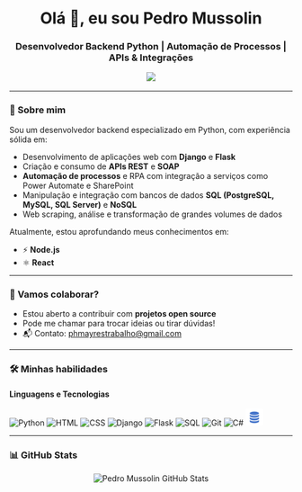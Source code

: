 <h1 align="center">Olá 👋, eu sou Pedro Mussolin</h1>
<h3 align="center">Desenvolvedor Backend Python | Automação de Processos | APIs & Integrações</h3>

<p align="center">
  <img src="https://media.giphy.com/media/hvRJCLFzcasrR4ia7z/giphy.gif" width="30px"/>
</p>

---

### 🚀 Sobre mim

Sou um desenvolvedor backend especializado em Python, com experiência sólida em:

- Desenvolvimento de aplicações web com **Django** e **Flask**
- Criação e consumo de **APIs REST** e **SOAP**
- **Automação de processos** e RPA com integração a serviços como Power Automate e SharePoint
- Manipulação e integração com bancos de dados **SQL (PostgreSQL, MySQL, SQL Server)** e **NoSQL**
- Web scraping, análise e transformação de grandes volumes de dados

Atualmente, estou aprofundando meus conhecimentos em:

- ⚡️ **Node.js**
- ⚛️ **React**

---

### 🤝 Vamos colaborar?

- Estou aberto a contribuir com **projetos open source**
- Pode me chamar para trocar ideias ou tirar dúvidas!
- 📬 Contato: [phmayrestrabalho@gmail.com](mailto:phmayrestrabalho@gmail.com)

---

### 🛠️ Minhas habilidades

#### Linguagens e Tecnologias

<p>
  <img src="https://github.com/MarikIshtar007/MarikIshtar007/blob/master/images/python2.png" height="30" alt="Python" />
  <img src="https://github.com/MarikIshtar007/MarikIshtar007/blob/master/images/html.svg" width="30" alt="HTML" />
  <img src="https://github.com/MarikIshtar007/MarikIshtar007/blob/master/images/css.svg" width="30" alt="CSS" />
  <img src="https://github.com/MarikIshtar007/MarikIshtar007/blob/master/images/django.svg" height="40" alt="Django" />
  <img src="https://github.com/MarikIshtar007/MarikIshtar007/blob/master/images/flask.png" width="30" alt="Flask" />
  <img src="https://github.com/MarikIshtar007/MarikIshtar007/blob/master/images/sql.svg" width="30" alt="SQL" />
  <img src="https://github.com/MarikIshtar007/MarikIshtar007/blob/master/images/git.svg" width="30" alt="Git" />
  <img src="https://img.icons8.com/color/48/000000/c-sharp-logo.png" width="30" alt="C#" />
  <img src="https://raw.githubusercontent.com/github/explore/80688e429a7d4ef2fca1e82350fe8e3517d3494d/topics/sql/sql.png" width="30" alt="SQL" />
</p>

---

### 📊 GitHub Stats

<p align="center">
  <img src="https://github-readme-stats.vercel.app/api?username=pedromussolin&show_icons=true&theme=tokyonight" alt="Pedro Mussolin GitHub Stats" />
</p>
